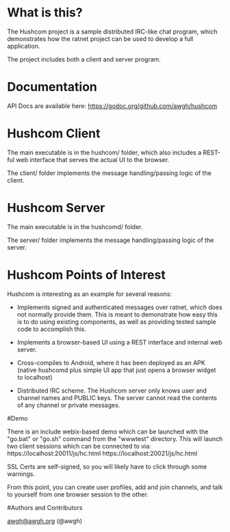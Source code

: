 # What is this?

The Hushcom project is a sample distributed IRC-like chat program, which demonstrates how the ratnet project can be used to develop a full application.

The project includes both a client and server program.

# Documentation

API Docs are available here: https://godoc.org/github.com/awgh/hushcom

# Hushcom Client

The main executable is in the hushcom/ folder, which also includes a REST-ful web interface that serves the actual UI to the browser.

The client/ folder implements the message handling/passing logic of the client.

# Hushcom Server

The main executable is in the hushcomd/ folder.

The server/ folder implements the message handling/passing logic of the server.

# Hushcom Points of Interest

Hushcom is interesting as an example for several reasons:

  - Implements signed and authenticated messages over ratnet, which does not normally provide them. This is meant to demonstrate how easy this is to do using existing components, as well as providing tested sample code to accomplish this.

  - Implements a browser-based UI using a REST interface and internal web server.

  - Cross-compiles to Android, where it has been deployed as an APK (native hushcomd plus simple UI app that just opens a browser widget to localhost)

  - Distributed IRC scheme. The Hushcom server only knows user and channel names and PUBLIC keys. The server cannot read the contents of any channel or private messages.

#Demo

There is an include webix-based demo which can be launched with the "go.bat" or "go.sh" command from the "wwwtest" directory. This will launch two client sessions which can be connected to via:
 https://localhost:20011/js/hc.html 
 https://localhost:20021/js/hc.html

SSL Certs are self-signed, so you will likely have to click through some warnings.

From this point, you can create user profiles, add and join channels, and talk to yourself from one browser session to the other.

#Authors and Contributors

awgh@awgh.org (@awgh)
